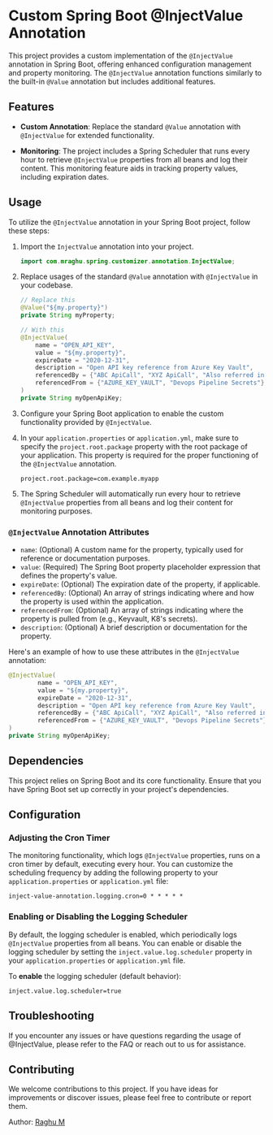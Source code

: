 # Custom Spring Boot @InjectValue Annotation

This project provides a custom implementation of the `@InjectValue` annotation in Spring Boot, offering enhanced
configuration management and property monitoring. The `@InjectValue` annotation functions similarly to the built-in
`@Value` annotation but includes additional features.

## Features

- **Custom Annotation**: Replace the standard `@Value` annotation with `@InjectValue` for extended functionality.

- **Monitoring**: The project includes a Spring Scheduler that runs every hour to retrieve `@InjectValue` properties
  from all beans and log their content. This monitoring feature aids in tracking property values, including expiration
  dates.

## Usage

To utilize the `@InjectValue` annotation in your Spring Boot project, follow these steps:

1. Import the `InjectValue` annotation into your project.

    ```java
    import com.mraghu.spring.customizer.annotation.InjectValue;
    ```

2. Replace usages of the standard `@Value` annotation with `@InjectValue` in your codebase.

    ```java
    // Replace this
    @Value("${my.property}")
    private String myProperty;

    // With this
    @InjectValue(
        name = "OPEN_API_KEY",
        value = "${my.property}",
        expireDate = "2020-12-31",
        description = "Open API key reference from Azure Key Vault",
        referencedBy = {"ABC ApiCall", "XYZ ApiCall", "Also referred in Kubernetes Secrets"},
        referencedFrom = {"AZURE_KEY_VAULT", "Devops Pipeline Secrets"}
    )
    private String myOpenApiKey;
    ```

3. Configure your Spring Boot application to enable the custom functionality provided by `@InjectValue`.

4. In your `application.properties` or `application.yml`, make sure to specify the `project.root.package` property with
   the root package of your application. This property is required for the proper functioning of the `@InjectValue`
   annotation.

    ```properties
    project.root.package=com.example.myapp
    ```

5. The Spring Scheduler will automatically run every hour to retrieve `@InjectValue` properties from all beans and log
   their content for monitoring purposes.

### `@InjectValue` Annotation Attributes

- `name`: (Optional) A custom name for the property, typically used for reference or documentation purposes.
- `value`: (Required) The Spring Boot property placeholder expression that defines the property's value.
- `expireDate`: (Optional) The expiration date of the property, if applicable.
- `referencedBy`: (Optional) An array of strings indicating where and how the property is used within the application.
- `referencedFrom`: (Optional) An array of strings indicating where the property is pulled from (e.g., Keyvault, K8's
  secrets).
- `description`: (Optional) A brief description or documentation for the property.

Here's an example of how to use these attributes in the `@InjectValue` annotation:

```java
@InjectValue(
        name = "OPEN_API_KEY",
        value = "${my.property}",
        expireDate = "2020-12-31",
        description = "Open API key reference from Azure Key Vault",
        referencedBy = {"ABC ApiCall", "XYZ ApiCall", "Also referred in Kubernetes Secrets"},
        referencedFrom = {"AZURE_KEY_VAULT", "Devops Pipeline Secrets"}
)
private String myOpenApiKey;
```

## Dependencies

This project relies on Spring Boot and its core functionality. Ensure that you have Spring Boot set up correctly in your
project's dependencies.

## Configuration

### Adjusting the Cron Timer

The monitoring functionality, which logs `@InjectValue` properties, runs on a cron timer by default, executing every
hour. You can customize the scheduling frequency by adding the following property to your `application.properties`
or `application.yml` file:

```properties
inject-value-annotation.logging.cron=0 * * * * *
```

### Enabling or Disabling the Logging Scheduler

By default, the logging scheduler is enabled, which periodically logs `@InjectValue` properties from all beans. You can
enable or disable the logging scheduler by setting the `inject.value.log.scheduler` property in
your `application.properties` or `application.yml` file.

To **enable** the logging scheduler (default behavior):

```properties
inject.value.log.scheduler=true
```

## Troubleshooting

If you encounter any issues or have questions regarding the usage of @InjectValue, please refer to the FAQ or reach out
to us for assistance.

## Contributing

We welcome contributions to this project. If you have ideas for improvements or discover issues, please feel free to
contribute or report them.

Author:
[Raghu M]()
